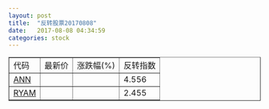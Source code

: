 ```yaml
---
layout: post
title:  "反转股票20170808"
date:   2017-08-08 04:34:59
categories: stock
---
```


<script type="text/javascript">
var stockList = []
stockList.push('gb_ann');
stockList.push('gb_ryam');
</script>

<table border="1">
 <tr>
 <td>代码</td>
  <td>最新价</td>
  <td>涨跌幅(%)</td>
 <td>反转指数</td>
</tr>
  <tr id="ann"><td><a href="http://stock.finance.sina.com.cn/usstock/quotes/ANN.html" target="_blank">ANN</a></td><td></td><td></td><td>4.556</td></tr>
  <tr id="ryam"><td><a href="http://stock.finance.sina.com.cn/usstock/quotes/RYAM.html" target="_blank">RYAM</a></td><td></td><td></td><td>2.455</td></tr>
</table>
